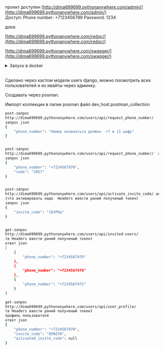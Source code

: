 
проект доступен
[http://dima699699.pythonanywhere.com/admin/](http://dima699699.pythonanywhere.com/admin/)
<br>
Доступ:
Phone number: +7123456789
Password: 1234 

дока:

[http://dima699699.pythonanywhere.com/redoc/](http://dima699699.pythonanywhere.com/redoc/)

[http://dima699699.pythonanywhere.com/swagger/](http://dima699699.pythonanywhere.com/swagger/)

<details>
<summary>
Запуск в docker
</summary>
Коллекция в posman  local_host.postman_collection

```bash
    git clone git@github.com:Not-user-1984/referral_system.git
    cd dev
    docker compose up -d --build
    docker exec -it backend python manage.py migrate
    docker exec -it backend python manage.py createsuperuser 
```
</details>

<br>

Cделано через кастом модели users django,
можно посмотреть всех пользователей и их ивайты через админку.

Создавать через posman.

Импорт коллекции в папке posman
файл dev_host.postman_collection

``` bash
post-запрос
http://dima699699.pythonanywhere.com/users/api/request_phone_number/   ввод телефона и получение кода.
запрос json
{
    "phone_number": "Номер начинаться должен  +7 и 11 цифр"
}


post-запрос
http://dima699699.pythonanywhere.com/users/api/request_phone_number/  активация и получение токена
запрос json
{
    "phone_number": "+7234567970",
    "code": "2057"
}


post-запрос
http://dima699699.pythonanywhere.com/users/api/activate_invite_code/ активация чужого ивайта
(что активировать надо  Headers ввести раний полученый токен)
запрос json
{
    "invite_code": "10JPKp"
}


get-запрос
http://dima699699.pythonanywhere.com/users/api/invited-users/
(в Headers ввести раний полученый токен)
ответ json
[
    {
        "phone_number": "+7234567979"
    },
    {
        "phone_number": "+7234567976"
    },
    {
        "phone_number": "+7234567972"
    }
]

get-запрос
http://dima699699.pythonanywhere.com/users/api/user_profile/
(в Headers ввести раний полученый токен)
профиль пользователя
ответ json
{
    "phone_number": "+7234567970",
    "invite_code": "85NZtH",
    "activated_invite_code": null
}

```
